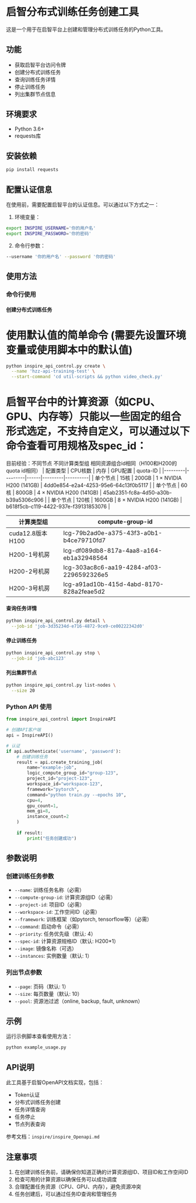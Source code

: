 # 启智分布式训练任务创建工具

这是一个用于在启智平台上创建和管理分布式训练任务的Python工具。

## 功能

- 获取启智平台访问令牌
- 创建分布式训练任务
- 查询训练任务详情
- 停止训练任务
- 列出集群节点信息

## 环境要求

- Python 3.6+
- requests库

## 安装依赖

```bash
pip install requests
```

## 配置认证信息

在使用前，需要配置启智平台的认证信息。可以通过以下方式之一：

1. 环境变量：
```bash
export INSPIRE_USERNAME='你的用户名'
export INSPIRE_PASSWORD='你的密码'
```

2. 命令行参数：
```bash
--username '你的用户名' --password '你的密码'
```

## 使用方法

### 命令行使用

#### 创建分布式训练任务

# 使用默认值的简单命令 (需要先设置环境变量或使用脚本中的默认值)
```bash
python inspire_api_control.py create \
  --name 'hzz-api-training-test' \
  --start-command 'cd util-scripts && python video_check.py'
```

# 启智平台中的计算资源（如CPU、GPU、内存等）只能以一些固定的组合形式选定，不支持自定义，可以通过以下命令查看可用规格及spec_id：
目前经验：不同节点 不同计算类型组 相同资源组合id相同（H100和H200的quota id相同）
| 配置类型 | CPU核数 | 内存 | GPU配置 | quota-ID |
|---------|---------|------|---------|----------|
| 单个节点 | 15核 | 200GB | 1 × NVIDIA H200 (141GB) | 4dd0e854-e2a4-4253-95e6-64c13f0b5117 |
| 单个节点 | 60核 | 800GB | 4 × NVIDIA H200 (141GB) | 45ab2351-fc8a-4d50-a30b-b39a5306c906 |
| 单个节点 | 120核 | 1600GB | 8 × NVIDIA H200 (141GB) | b618f5cb-c119-4422-937e-f39131853076 |


| 计算类型组 | compute-group-id |
|---------|-------------------|
| cuda12.8版本H100 | lcg-79b2ad0e-a375-43f3-a0b1-b4ce79710fd7 |
| H200-1号机房 | lcg-df089db8-817a-4aa8-a164-eb1a32948564 |
| H200-2号机房 | lcg-303ac8c6-aa19-4284-af03-2296592326e5 |
| H200-3号机房 | lcg-a91ad10b-415d-4abd-8170-828a2feae5d2 |



#### 查询任务详情
```bash
python inspire_api_control.py detail \
  --job-id 'job-3d35234d-e716-4872-9ce9-ce00222342d0'
```

#### 停止训练任务
```bash
python inspire_api_control.py stop \
  --job-id 'job-abc123'
```

#### 列出集群节点
```bash
python inspire_api_control.py list-nodes \
  --size 20
```

### Python API 使用

```python
from inspire_api_control import InspireAPI

# 创建API客户端
api = InspireAPI()

# 认证
if api.authenticate('username', 'password'):
    # 创建训练任务
    result = api.create_training_job(
        name="example-job",
        logic_compute_group_id="group-123",
        project_id="project-123",
        workspace_id="workspace-123",
        framework="pytorch",
        command="python train.py --epochs 10",
        cpu=4,
        gpu_count=1,
        mem_gi=8,
        instance_count=2
    )
    
    if result:
        print("任务创建成功")
```

## 参数说明

### 创建训练任务参数

- `--name`: 训练任务名称（必需）
- `--compute-group-id`: 计算资源组ID（必需）
- `--project-id`: 项目ID（必需）
- `--workspace-id`: 工作空间ID（必需）
- `--framework`: 训练框架（如pytorch, tensorflow等）（必需）
- `--command`: 启动命令（必需）
- `--priority`: 任务优先级（默认: 4）
- `--spec-id`: 计算资源规格ID（默认: H200*1）
- `--image`: 镜像名称（可选）
- `--instances`: 实例数量（默认: 1）

### 列出节点参数

- `--page`: 页码（默认: 1）
- `--size`: 每页数量（默认: 10）
- `--pool`: 资源池过滤（online, backup, fault, unknown）

## 示例

运行示例脚本查看使用方法：
```bash
python example_usage.py
```

## API说明

此工具基于启智OpenAPI文档实现，包括：

- Token认证
- 分布式训练任务创建
- 任务详情查询
- 任务停止
- 节点列表查询

参考文档：`inspire/inspire_Openapi.md`

## 注意事项

1. 在创建训练任务前，请确保你知道正确的计算资源组ID、项目ID和工作空间ID
2. 检查可用的计算资源以确保任务可以成功调度
3. 合理配置任务资源（CPU、GPU、内存），避免资源冲突
4. 任务创建后，可以通过任务ID查询和管理任务
